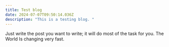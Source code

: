 ```yaml
---
title: Test blog
date: 2024-07-07T09:50:14.036Z
description: "This is a testing blog. "
---
```

Just write the post you want to write; it will do most of the task for you. The World Is changing very fast.